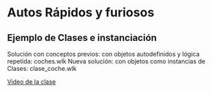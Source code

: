 # Autos Rápidos y furiosos

## Ejemplo de Clases e instanciación

Solución con conceptos previos: con objetos autodefinidos y lógica repetida: coches.wlk
Nueva solución: con objetos como instancias de Clases: clase_coche.wlk


[Video de la clase](https://youtu.be/ClfJ_fNxj_s)


